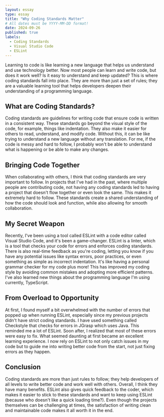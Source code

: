 ```yaml
---
layout: essay
type: essay
title: "Why Coding Standards Matter"
# All dates must be YYYY-MM-DD format!
date: 2024-09-26
published: true
labels:
  - Coding Standards
  - Visual Studio Code
  - ESLint
---
```



Learning to code is like learning a new language that helps us understand and use technology better. Now most people can learn and write code, but does it work well? Is it easy to understand and keep updated? This is where coding standards fall into place. They are more than just a set of rules; they are a valuable learning tool that helps developers deepen their understanding of a programming language.

## What are Coding Standards?

Coding standards are guidelines for writing code that ensure code is written in a consistent way. These standards go beyond the visual style of the code, for example, things like indentation. They also make it easier for others to read, understand, and modify code. Without this, it can be like trying to understand a new language without any translation. For me, if the code is messy and hard to follow, I probably won't be able to understand what is happening or be able to make any changes.

## Bringing Code Together

When collaborating with others, I think that coding standards are very important to follow. In projects that I've had in the past, where multiple people are contributing code, not having any coding standards led to having a project that doesn't flow together or even look the same. This makes it extremely hard to follow. These standards create a shared understanding of how the code should look and function, while also allowing for smooth collaboration.

## My Secret Weapon

Recently, I've been using a tool called ESLint with a code editor called Visual Studio Code, and it's been a game-changer. ESLint is a linter, which is a tool that checks your code for errors and enforces coding standards. There is also real-time feedback as you're coding, letting you know if you have any potential issues like syntax errors, poor practices, or even something as simple as incorrect indentation. It's like having a personal grammar checker for my code plus more! This has improved my coding style by avoiding common mistakes and adopting more efficient patterns. I've also learned new things about the programming language I'm using currently, TypeScript.

## From Overload to Opportunity

At first, I found myself a bit overwhelmed with the number of errors that popped up when running ESLint, especially since my previous projects didn't have strict coding standards. I have used something called Checkstyle that checks for errors in JGrasp which uses Java. This reminded me a lot of ESLint. Soon after, I realized that most of these errors were easy to fix. What seemed daunting at first became an excellent learning experience. I now rely on ESLint to not only catch issues in my code but to guide me into writing better code from the start, not just fixing errors as they happen.

## Conclusion

Coding standards are more than just rules to follow; they help developers of all levels to write better code and work well with others. Overall, I think they have many benefits. ESLint also gives quick feedback to the coder, which makes it easier to stick to these standards and want to keep using ESLint (because who doesn't like a quick loading time?). Even though the projects themselves can be challenging at times, the satisfaction of writing clean and maintainable code makes it all worth it in the end.
